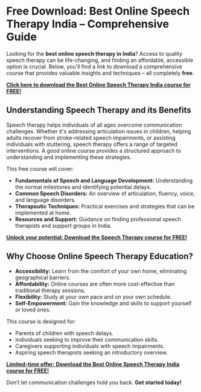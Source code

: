 # Free Download: Best Online Speech Therapy India – Comprehensive Guide

Looking for the **best online speech therapy in India**? Access to quality speech therapy can be life-changing, and finding an affordable, accessible option is crucial. Below, you'll find a link to download a comprehensive course that provides valuable insights and techniques – all completely **free**.

[**Click here to download the Best Online Speech Therapy India course for FREE!**](https://udemywork.com/best-online-speech-therapy-india)

## Understanding Speech Therapy and its Benefits

Speech therapy helps individuals of all ages overcome communication challenges. Whether it's addressing articulation issues in children, helping adults recover from stroke-related speech impairments, or assisting individuals with stuttering, speech therapy offers a range of targeted interventions. A good online course provides a structured approach to understanding and implementing these strategies.

This free course will cover:
*  **Fundamentals of Speech and Language Development:** Understanding the normal milestones and identifying potential delays.
*  **Common Speech Disorders:** An overview of articulation, fluency, voice, and language disorders.
*  **Therapeutic Techniques:** Practical exercises and strategies that can be implemented at home.
*  **Resources and Support:** Guidance on finding professional speech therapists and support groups in India.

[**Unlock your potential: Download the Speech Therapy course for FREE!**](https://udemywork.com/best-online-speech-therapy-india)

## Why Choose Online Speech Therapy Education?

*   **Accessibility:** Learn from the comfort of your own home, eliminating geographical barriers.
*   **Affordability:** Online courses are often more cost-effective than traditional therapy sessions.
*   **Flexibility:** Study at your own pace and on your own schedule.
*   **Self-Empowerment:** Gain the knowledge and skills to support yourself or loved ones.

This course is designed for:

*   Parents of children with speech delays.
*   Individuals seeking to improve their communication skills.
*   Caregivers supporting individuals with speech impairments.
*   Aspiring speech therapists seeking an introductory overview.

[**Limited-time offer: Download the Best Online Speech Therapy India course for FREE!**](https://udemywork.com/best-online-speech-therapy-india)

Don’t let communication challenges hold you back. **Get started today!**
